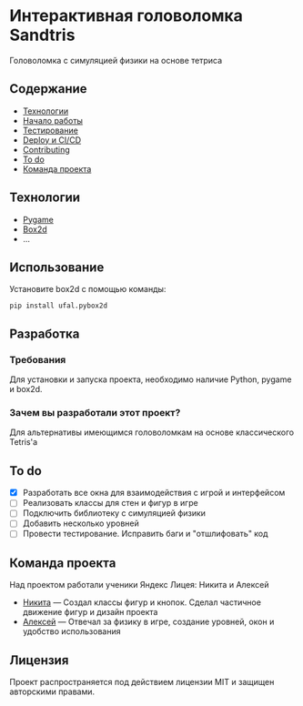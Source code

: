# Интерактивная головоломка Sandtris
Головоломка с симуляцией физики на  основе тетриса

## Содержание
- [Технологии](#технологии)
- [Начало работы](#начало-работы)
- [Тестирование](#тестирование)
- [Deploy и CI/CD](#deploy-и-ci/cd)
- [Contributing](#contributing)
- [To do](#to-do)
- [Команда проекта](#команда-проекта)

## Технологии
- [Pygame](https://python-course.readthedocs.io/projects/elementary/en/latest/lessons/18-pygame.html)
- [Box2d](https://box2d.org/documentation/)
- ...

## Использование

Установите box2d с помощью команды:
```
pip install ufal.pybox2d
```

## Разработка

### Требования
Для установки и запуска проекта, необходимо наличие Python, pygame и box2d.

### Зачем вы разработали этот проект?
Для альтернативы имеющимся головоломкам на основе классического Tetris'а

## To do
- [x] Разработать все окна для взаимодействия с игрой и интерфейсом
- [ ] Реализовать классы для стен и фигур в игре
- [ ] Подключить библиотеку с симуляцией физики
- [ ] Добавить несколько уровней
- [ ] Провести тестирование. Исправить баги и "отшлифовать" код

## Команда проекта
Над проектом работали ученики Яндекс Лицея: Никита и Алексей

- [Никита](https://github.com/caffreyfizz) — Создал классы фигур и кнопок. Сделал частичное движение фигур и дизайн проекта
- [Алексей](https://github.com/youngpasch) — Отвечал за физику в игре, создание уровней, окон и удобство использования

## Лицензия
Проект распространяется под действием лицензии MIT и защищен авторскими правами.
